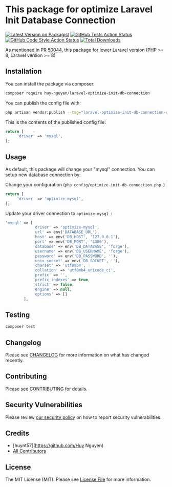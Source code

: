 # This package for optimize Laravel Init Database Connection

[![Latest Version on Packagist](https://img.shields.io/packagist/v/huy-nguyen/laravel-optimize-init-db-connection.svg?style=flat-square)](https://packagist.org/packages/huy-nguyen/laravel-optimize-init-db-connection)
[![GitHub Tests Action Status](https://img.shields.io/github/actions/workflow/status/huy-nguyen/laravel-optimize-init-db-connection/run-tests.yml?branch=main&label=tests&style=flat-square)](https://github.com/huy-nguyen/laravel-optimize-init-db-connection/actions?query=workflow%3Arun-tests+branch%3Amain)
[![GitHub Code Style Action Status](https://img.shields.io/github/actions/workflow/status/huy-nguyen/laravel-optimize-init-db-connection/fix-php-code-style-issues.yml?branch=main&label=code%20style&style=flat-square)](https://github.com/huy-nguyen/laravel-optimize-init-db-connection/actions?query=workflow%3A"Fix+PHP+code+style+issues"+branch%3Amain)
[![Total Downloads](https://img.shields.io/packagist/dt/huy-nguyen/laravel-optimize-init-db-connection.svg?style=flat-square)](https://packagist.org/packages/huy-nguyen/laravel-optimize-init-db-connection)

As mentioned in PR [50044](https://github.com/laravel/framework/pull/50044), this package for lower Laravel version (PHP >= 8, Laravel version >= 8)


## Installation

You can install the package via composer:

```bash
composer require huy-nguyen/laravel-optimize-init-db-connection
```

You can publish the config file with:

```bash
php artisan vendor:publish --tag="laravel-optimize-init-db-connection-config"
```

This is the contents of the published config file:

```php
return [
     'driver' => 'mysql',
];
```

## Usage

As default, this package will change your "mysql" connection. You can setup new database connection by:

Change your configuration (```php config/optimize-init-db-connection.php ```)
```php
return [
     'driver' => 'optimize-mysql',
];
```
Update your driver connection to ```optimize-mysql ```:
```php
'mysql' => [
            'driver' => 'optimize-mysql',
            'url' => env('DATABASE_URL'),
            'host' => env('DB_HOST', '127.0.0.1'),
            'port' => env('DB_PORT', '3306'),
            'database' => env('DB_DATABASE', 'forge'),
            'username' => env('DB_USERNAME', 'forge'),
            'password' => env('DB_PASSWORD', ''),
            'unix_socket' => env('DB_SOCKET', ''),
            'charset' => 'utf8mb4',
            'collation' => 'utf8mb4_unicode_ci',
            'prefix' => '',
            'prefix_indexes' => true,
            'strict' => false,
            'engine' => null,
            'options' => []
        ],
```

## Testing

```bash
composer test
```

## Changelog

Please see [CHANGELOG](CHANGELOG.md) for more information on what has changed recently.

## Contributing

Please see [CONTRIBUTING](CONTRIBUTING.md) for details.

## Security Vulnerabilities

Please review [our security policy](../../security/policy) on how to report security vulnerabilities.

## Credits

- [huynt57](https://github.com/Huy Nguyen)
- [All Contributors](../../contributors)

## License

The MIT License (MIT). Please see [License File](LICENSE.md) for more information.
